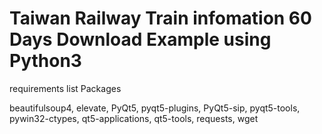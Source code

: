 # Taiwan Railway Train infomation 60 Days Download Example using Python3

requirements list Packages

beautifulsoup4, elevate, PyQt5, pyqt5-plugins, PyQt5-sip, pyqt5-tools, pywin32-ctypes, qt5-applications, qt5-tools, requests, wget
